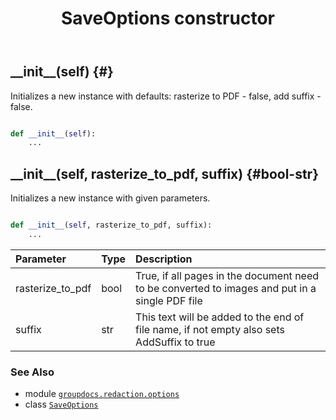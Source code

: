 ﻿---
title: SaveOptions constructor
second_title: GroupDocs.Redaction for Python via .NET API References
description: 
type: docs
weight: 10
url: /groupdocs.redaction.options/saveoptions/__init__/
is_root: false
---

## \_\_init\_\_(self) {#}

Initializes a new instance with defaults: rasterize to PDF - false, add suffix - false.



```python

def __init__(self):
    ...
```




## \_\_init\_\_(self, rasterize_to_pdf, suffix) {#bool-str}

Initializes a new instance with given parameters.



```python

def __init__(self, rasterize_to_pdf, suffix):
    ...
```


| Parameter | Type | Description |
| :- | :- | :- |
| rasterize_to_pdf | bool | True, if all pages in the document need to be converted to images and put in a single PDF file |
| suffix | str | This text will be added to the end of file name, if not empty also sets AddSuffix to true |



### See Also
* module [`groupdocs.redaction.options`](../../)
* class [`SaveOptions`](/redaction/python-net/groupdocs.redaction.options/saveoptions)
